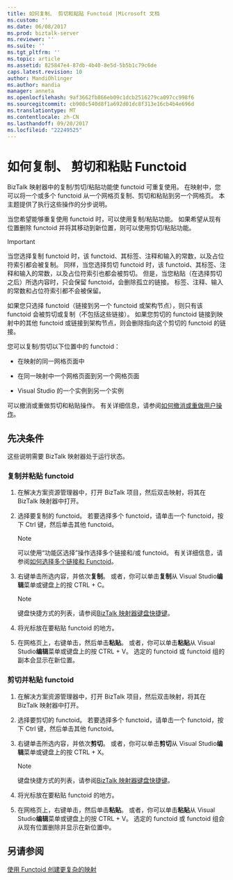 ```yaml
---
title: 如何复制、 剪切和粘贴 Functoid |Microsoft 文档
ms.custom: ''
ms.date: 06/08/2017
ms.prod: biztalk-server
ms.reviewer: ''
ms.suite: ''
ms.tgt_pltfrm: ''
ms.topic: article
ms.assetid: 825847e4-87db-4b40-8e5d-5b5b1c79c6de
caps.latest.revision: 10
author: MandiOhlinger
ms.author: mandia
manager: anneta
ms.openlocfilehash: 9af3662fb866eb09c1dcb2516279ca097cc998f6
ms.sourcegitcommit: cb908c540d8f1a692d01dc8f313e16cb4b4e696d
ms.translationtype: MT
ms.contentlocale: zh-CN
ms.lasthandoff: 09/20/2017
ms.locfileid: "22249525"
---
```

# <a name="how-to-copy-cut-and-paste-a-functoid"></a>如何复制、 剪切和粘贴 Functoid
BizTalk 映射器中的复制/剪切/粘贴功能使 functoid 可重复使用。 在映射中，您可以将一个或多个 functoid 从一个网格页复制、剪切和粘贴到另一个网格页。 本主题提供了执行这些操作的分步说明。  
  
 当您希望能够重复使用 functoid 时，可以使用复制/粘贴功能。 如果希望从现有位置删除 functoid 并将其移动到新位置，则可以使用剪切/粘贴功能。  
  
> [!IMPORTANT]
>  当您选择复制 functoid 时，该 functoid、其标签、注释和输入的常数，以及占位符索引都会被复制。 同样，当您选择剪切 functoid 时，该 functoid、其标签、注释和输入的常数，以及占位符索引也都会被剪切。 但是，当您粘贴（在选择剪切之后）所选内容时，只会保留 functoid，会删除孤立的链接。 标签、注释、输入的常数和占位符索引都不会被保留。  
  
 如果您只选择 functoid（链接到另一个 functoid 或架构节点），则只有该 functoid 会被剪切或复制（不包括这些链接）。 如果您剪切的 functoid 链接到映射中的其他 functoid 或链接到架构节点，则会删除指向这个剪切的 functoid 的链接。  
  
 您可以复制/剪切以下位置中的 functoid：  
  
-   在映射的同一网格页面中  
  
-   在同一映射中一个网格页面到另一个网格页面  
  
-   Visual Studio 的一个实例到另一个实例  
  
 可以撤消或重做剪切和粘贴操作。 有关详细信息，请参阅[如何撤消或重做用户操作](../core/how-to-undo-or-redo-user-operations.md)。  
  
## <a name="prerequisites"></a>先决条件  
 这些说明需要 BizTalk 映射器处于运行状态。  
  
### <a name="to-copy-and-paste-a-functoid"></a>复制并粘贴 functoid  
  
1.  在解决方案资源管理器中，打开 BizTalk 项目，然后双击映射，将其在 BizTalk 映射器中打开。  
  
2.  选择要复制的 functoid。 若要选择多个 functoid，请单击一个 functoid，按下 Ctrl 键，然后单击其他 functoid。  
  
    > [!NOTE]
    >  可以使用“功能区选择”操作选择多个链接和/或 functoid。 有关详细信息，请参阅[如何选择多个链接和 Functoid](../core/how-to-select-multiple-links-and-functoids.md)。  
  
3.  右键单击所选内容，并依次**复制**。 或者，你可以单击**复制**从 Visual Studio**编辑**菜单或键盘上的按 CTRL + C。  
  
    > [!NOTE]
    >  键盘快捷方式的列表，请参阅[BizTalk 映射器键盘快捷键](../core/biztalk-mapper-keyboard-shortcuts.md)。  
  
4.  将光标放在要粘贴 functoid 的地方。  
  
5.  在网格页上，右键单击，然后单击**粘贴**。 或者，你可以单击**粘贴**从 Visual Studio**编辑**菜单或键盘上的按 CTRL + V。 选定的 functoid 或 functoid 组的副本会显示在新位置。  
  
### <a name="to-cut-and-paste-a-functoid"></a>剪切并粘贴 functoid  
  
1.  在解决方案资源管理器中，打开 BizTalk 项目，然后双击映射，将其在 BizTalk 映射器中打开。  
  
2.  选择要剪切的 functoid。 若要选择多个 functoid，请单击一个 functoid，按下 Ctrl 键，然后单击其他 functoid。  
  
3.  右键单击所选内容，并依次**剪切**。 或者，你可以单击**剪切**从 Visual Studio**编辑**菜单或键盘上的按 CTRL + X。  
  
    > [!NOTE]
    >  键盘快捷方式的列表，请参阅[BizTalk 映射器键盘快捷键](../core/biztalk-mapper-keyboard-shortcuts.md)。  
  
4.  将光标放在要粘贴 functoid 的地方。  
  
5.  在网格页上，右键单击，然后单击**粘贴**。 或者，你可以单击**粘贴**从 Visual Studio**编辑**菜单或键盘上的按 CTRL + V。 选定的 functoid 或 functoid 组会从现有位置删除并显示在新位置中。  
  
## <a name="see-also"></a>另请参阅  
 [使用 Functoid 创建更复杂的映射](../core/using-functoids-to-create-more-complex-mappings.md)